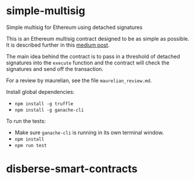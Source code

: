 # simple-multisig
Simple multisig for Ethereum using detached signatures

This is an Ethereum multisig contract designed to be as simple as possible. It is described further in this [medium post](https://medium.com/@ChrisLundkvist/exploring-simpler-ethereum-multisig-contracts-b71020c19037).

The main idea behind the contract is to pass in a threshold of detached signatures into the `execute` function and the contract will check the signatures and send off the transaction.

For a review by maurelian, see the file `maurelian_review.md`.

Install global dependencies:

* `npm install -g truffle`
* `npm install -g ganache-cli`

To run the tests:

* Make sure `ganache-cli` is running in its own terminal window.
* `npm install`
* `npm run test`
# disberse-smart-contracts

